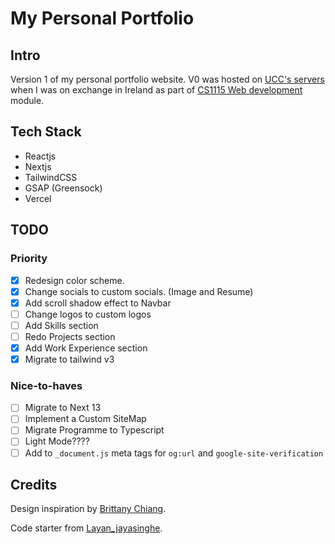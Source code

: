 # My Personal Portfolio

## Intro

Version 1 of my personal portfolio website. V0 was hosted on [UCC's servers](https://cs1.ucc.ie/~bcej1/ca/) when I was on exchange in Ireland as part of [CS1115 Web development](https://github.com/BrendanCheong/UCC-Web-Development-CS1115) module.

## Tech Stack

- Reactjs
- Nextjs
- TailwindCSS
- GSAP (Greensock)
- Vercel

## TODO

### Priority

- [x] Redesign color scheme.
- [x] Change socials to custom socials. (Image and Resume)
- [x] Add scroll shadow effect to Navbar
- [ ] Change logos to custom logos
- [ ] Add Skills section
- [ ] Redo Projects section
- [x] Add Work Experience section
- [x] Migrate to tailwind v3

### Nice-to-haves

- [ ] Migrate to Next 13
- [ ] Implement a Custom SiteMap
- [ ] Migrate Programme to Typescript
- [ ] Light Mode????
- [ ] Add to `_document.js` meta tags for `og:url` and `google-site-verification`

## Credits

Design inspiration by [Brittany Chiang](https://github.com/bchiang7).

Code starter from [Layan_jayasinghe](https://github.com/LayanJay/v1).
